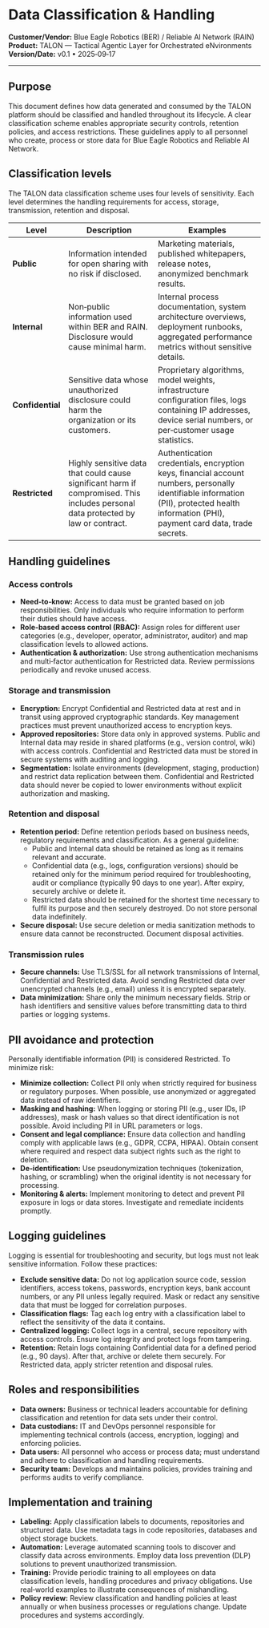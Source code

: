 # Data Classification & Handling

**Customer/Vendor:** Blue Eagle Robotics (BER) / Reliable AI Network (RAIN)  
**Product:** TALON — Tactical Agentic Layer for Orchestrated eNvironments  
**Version/Date:** v0.1 • 2025‑09‑17  

---

## Purpose

This document defines how data generated and consumed by the TALON platform should be classified and handled throughout its lifecycle.  A clear classification scheme enables appropriate security controls, retention policies, and access restrictions.  These guidelines apply to all personnel who create, process or store data for Blue Eagle Robotics and Reliable AI Network.

## Classification levels

The TALON data classification scheme uses four levels of sensitivity.  Each level determines the handling requirements for access, storage, transmission, retention and disposal.

| Level | Description | Examples |
| --- | --- | --- |
| **Public** | Information intended for open sharing with no risk if disclosed. | Marketing materials, published whitepapers, release notes, anonymized benchmark results. |
| **Internal** | Non‑public information used within BER and RAIN.  Disclosure would cause minimal harm. | Internal process documentation, system architecture overviews, deployment runbooks, aggregated performance metrics without sensitive details. |
| **Confidential** | Sensitive data whose unauthorized disclosure could harm the organization or its customers. | Proprietary algorithms, model weights, infrastructure configuration files, logs containing IP addresses, device serial numbers, or per‑customer usage statistics. |
| **Restricted** | Highly sensitive data that could cause significant harm if compromised.  This includes personal data protected by law or contract. | Authentication credentials, encryption keys, financial account numbers, personally identifiable information (PII), protected health information (PHI), payment card data, trade secrets. |

## Handling guidelines

### Access controls

- **Need‑to‑know:** Access to data must be granted based on job responsibilities.  Only individuals who require information to perform their duties should have access.  
- **Role‑based access control (RBAC):** Assign roles for different user categories (e.g., developer, operator, administrator, auditor) and map classification levels to allowed actions.  
- **Authentication & authorization:** Use strong authentication mechanisms and multi‑factor authentication for Restricted data.  Review permissions periodically and revoke unused access.

### Storage and transmission

- **Encryption:** Encrypt Confidential and Restricted data at rest and in transit using approved cryptographic standards.  Key management practices must prevent unauthorized access to encryption keys.
- **Approved repositories:** Store data only in approved systems.  Public and Internal data may reside in shared platforms (e.g., version control, wiki) with access controls.  Confidential and Restricted data must be stored in secure systems with auditing and logging.
- **Segmentation:** Isolate environments (development, staging, production) and restrict data replication between them.  Confidential and Restricted data should never be copied to lower environments without explicit authorization and masking.

### Retention and disposal

- **Retention period:** Define retention periods based on business needs, regulatory requirements and classification.  As a general guideline:
  - Public and Internal data should be retained as long as it remains relevant and accurate.
  - Confidential data (e.g., logs, configuration versions) should be retained only for the minimum period required for troubleshooting, audit or compliance (typically 90 days to one year).  After expiry, securely archive or delete it.
  - Restricted data should be retained for the shortest time necessary to fulfil its purpose and then securely destroyed.  Do not store personal data indefinitely.
- **Secure disposal:** Use secure deletion or media sanitization methods to ensure data cannot be reconstructed.  Document disposal activities.

### Transmission rules

- **Secure channels:** Use TLS/SSL for all network transmissions of Internal, Confidential and Restricted data.  Avoid sending Restricted data over unencrypted channels (e.g., email) unless it is encrypted separately.  
- **Data minimization:** Share only the minimum necessary fields.  Strip or hash identifiers and sensitive values before transmitting data to third parties or logging systems.

## PII avoidance and protection

Personally identifiable information (PII) is considered Restricted.  To minimize risk:

- **Minimize collection:** Collect PII only when strictly required for business or regulatory purposes.  When possible, use anonymized or aggregated data instead of raw identifiers.
- **Masking and hashing:** When logging or storing PII (e.g., user IDs, IP addresses), mask or hash values so that direct identification is not possible.  Avoid including PII in URL parameters or logs.
- **Consent and legal compliance:** Ensure data collection and handling comply with applicable laws (e.g., GDPR, CCPA, HIPAA).  Obtain consent where required and respect data subject rights such as the right to deletion.  
- **De‑identification:** Use pseudonymization techniques (tokenization, hashing, or scrambling) when the original identity is not necessary for processing.  
- **Monitoring & alerts:** Implement monitoring to detect and prevent PII exposure in logs or data stores.  Investigate and remediate incidents promptly.

## Logging guidelines

Logging is essential for troubleshooting and security, but logs must not leak sensitive information.  Follow these practices:

- **Exclude sensitive data:** Do not log application source code, session identifiers, access tokens, passwords, encryption keys, bank account numbers, or any PII unless legally required.  Mask or redact any sensitive data that must be logged for correlation purposes.  
- **Classification flags:** Tag each log entry with a classification label to reflect the sensitivity of the data it contains.  
- **Centralized logging:** Collect logs in a central, secure repository with access controls.  Ensure log integrity and protect logs from tampering.  
- **Retention:** Retain logs containing Confidential data for a defined period (e.g., 90 days).  After that, archive or delete them securely.  For Restricted data, apply stricter retention and disposal rules.

## Roles and responsibilities

- **Data owners:** Business or technical leaders accountable for defining classification and retention for data sets under their control.  
- **Data custodians:** IT and DevOps personnel responsible for implementing technical controls (access, encryption, logging) and enforcing policies.  
- **Data users:** All personnel who access or process data; must understand and adhere to classification and handling requirements.  
- **Security team:** Develops and maintains policies, provides training and performs audits to verify compliance.  

## Implementation and training

- **Labeling:** Apply classification labels to documents, repositories and structured data.  Use metadata tags in code repositories, databases and object storage buckets.  
- **Automation:** Leverage automated scanning tools to discover and classify data across environments.  Employ data loss prevention (DLP) solutions to prevent unauthorized transmission.  
- **Training:** Provide periodic training to all employees on data classification levels, handling procedures and privacy obligations.  Use real‑world examples to illustrate consequences of mishandling.  
- **Policy review:** Review classification and handling policies at least annually or when business processes or regulations change.  Update procedures and systems accordingly.
